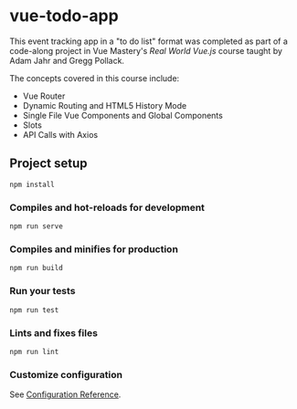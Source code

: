 # vue-todo-app
This event tracking app in a "to do list" format was completed as part of a code-along project in Vue Mastery's *Real World Vue.js* course taught by Adam Jahr and Gregg Pollack.

The concepts covered in this course include:
* Vue Router
* Dynamic Routing and HTML5 History Mode
* Single File Vue Components and Global Components
* Slots
* API Calls with Axios


## Project setup
```
npm install
```

### Compiles and hot-reloads for development
```
npm run serve
```

### Compiles and minifies for production
```
npm run build
```

### Run your tests
```
npm run test
```

### Lints and fixes files
```
npm run lint
```

### Customize configuration
See [Configuration Reference](https://cli.vuejs.org/config/).
